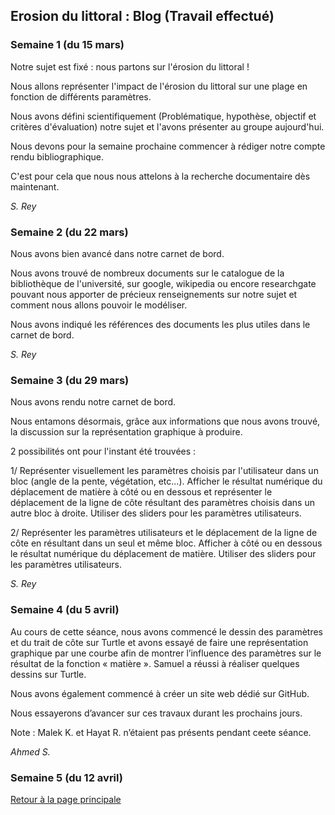 ## Erosion du littoral : Blog (Travail effectué)

### Semaine 1 (du 15 mars)
Notre sujet est fixé : nous partons sur l'érosion du littoral !

Nous allons représenter l'impact de l'érosion du littoral sur une plage en fonction de différents paramètres.

Nous avons défini scientifiquement (Problématique, hypothèse, objectif et critères d'évaluation) notre sujet et l'avons présenter au groupe aujourd'hui.

Nous devons pour la semaine prochaine commencer à rédiger notre compte rendu bibliographique.

C'est pour cela que nous nous attelons à la recherche documentaire dès maintenant.

*S. Rey*
### Semaine 2 (du 22 mars)
Nous avons bien avancé dans notre carnet de bord.

Nous avons trouvé de nombreux documents sur le catalogue de la bibliothèque de l'université, sur google, wikipedia ou encore researchgate pouvant nous apporter de précieux renseignements sur notre sujet et comment nous allons pouvoir le modéliser.

Nous avons indiqué les références des documents les plus utiles dans le carnet de bord.

*S. Rey*
### Semaine 3 (du 29 mars)
Nous avons rendu notre carnet de bord.

Nous entamons désormais, grâce aux informations que nous avons trouvé, la discussion sur la représentation graphique à produire.

2 possibilités ont pour l'instant été trouvées :

1/ Représenter visuellement les paramètres choisis par l'utilisateur dans un bloc (angle de la pente, végétation, etc...). Afficher le résultat numérique du déplacement de matière à côté ou en dessous et représenter le déplacement de la ligne de côte résultant des paramètres choisis dans un autre bloc à droite. Utiliser des sliders pour les paramètres utilisateurs.

2/ Représenter les paramètres utilisateurs et le déplacement de la ligne de côte en résultant dans un seul et même bloc. Afficher à côté ou en dessous le résultat numérique du déplacement de matière. Utiliser des sliders pour les paramètres utilisateurs.

*S. Rey*
### Semaine 4 (du 5 avril)
Au cours de cette séance, nous avons commencé le dessin des paramètres et du trait de côte sur Turtle et avons essayé de faire une représentation graphique par une courbe afin de montrer l’influence des paramètres sur le résultat de la fonction « matière ».
Samuel a réussi à réaliser quelques dessins sur Turtle.

Nous avons également commencé à créer un site web dédié sur GitHub.

Nous essayerons d’avancer sur ces travaux durant les prochains jours.

Note : Malek K. et Hayat R. n’étaient pas présents pendant ceete séance.

*Ahmed S.*
### Semaine 5 (du 12 avril)

<a href="https://dynamic-g7-pcgi-23-1b.github.io/erosion-du-littoral/index.html"> Retour à la page principale </a>
